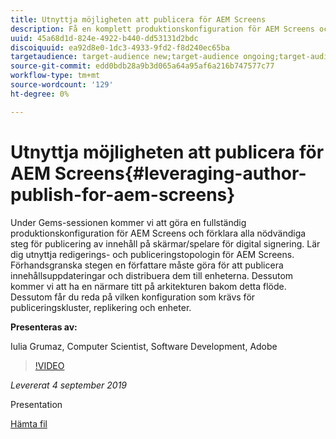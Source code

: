 ```yaml
---
title: Utnyttja möjligheten att publicera för AEM Screens
description: Få en komplett produktionskonfiguration för AEM Screens och lär dig alla nödvändiga steg för att publicera innehåll på skärmar/spelare för digitala signaturer.
uuid: 45a68d1d-824e-4922-b440-dd53131d2bdc
discoiquuid: ea92d8e0-1dc3-4933-9fd2-f8d240ec65ba
targetaudience: target-audience new;target-audience ongoing;target-audience upgrader
source-git-commit: edd0bdb28a9b3d065a64a95af6a216b747577c77
workflow-type: tm+mt
source-wordcount: '129'
ht-degree: 0%

---
```


# Utnyttja möjligheten att publicera för AEM Screens{#leveraging-author-publish-for-aem-screens}

Under Gems-sessionen kommer vi att göra en fullständig produktionskonfiguration för AEM Screens och förklara alla nödvändiga steg för publicering av innehåll på skärmar/spelare för digital signering. Lär dig utnyttja redigerings- och publiceringstopologin för AEM Screens. Förhandsgranska stegen en författare måste göra för att publicera innehållsuppdateringar och distribuera dem till enheterna. Dessutom kommer vi att ha en närmare titt på arkitekturen bakom detta flöde. Dessutom får du reda på vilken konfiguration som krävs för publiceringskluster, replikering och enheter.

**Presenteras av:**

Iulia Grumaz, Computer Scientist, Software Development, Adobe

>[!VIDEO](https://video.tv.adobe.com/v/28706/?quality=9)

*Levererat 4 september 2019*

Presentation

[Hämta fil](assets/leveraging-author-publish-aem-screens-final.pdf)
